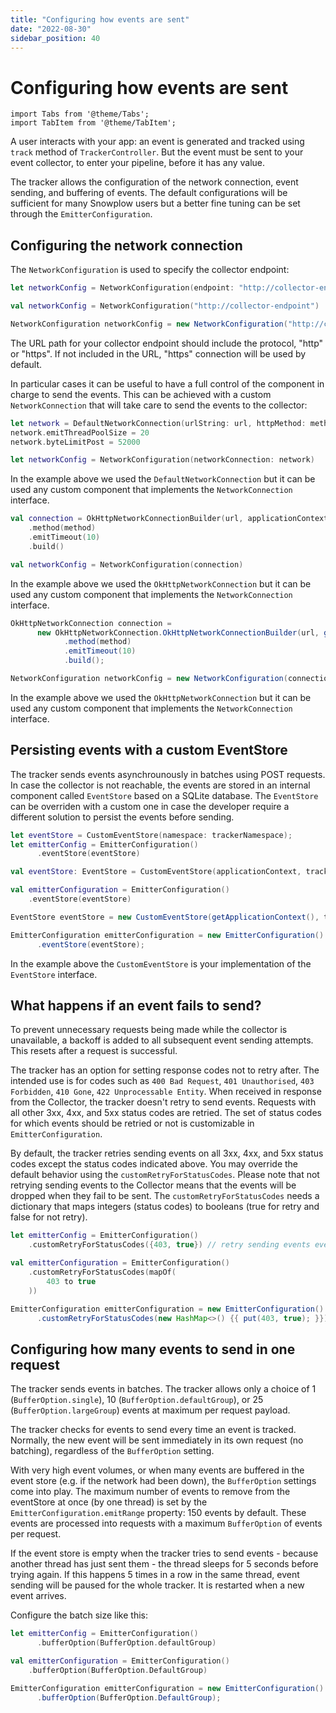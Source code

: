 ```yaml
---
title: "Configuring how events are sent"
date: "2022-08-30"
sidebar_position: 40
---
```


# Configuring how events are sent

```mdx-code-block
import Tabs from '@theme/Tabs';
import TabItem from '@theme/TabItem';
```

A user interacts with your app: an event is generated and tracked using `track` method of `TrackerController`. But the event must be sent to your event collector, to enter your pipeline, before it has any value.

The tracker allows the configuration of the network connection, event sending, and buffering of events. The default configurations will be sufficient for many Snowplow users but a better fine tuning can be set through the `EmitterConfiguration`.

## Configuring the network connection

The `NetworkConfiguration` is used to specify the collector endpoint:

<Tabs groupId="platform" queryString>
  <TabItem value="ios" label="iOS" default>

```swift
let networkConfig = NetworkConfiguration(endpoint: "http://collector-endpoint")
```

  </TabItem>
  <TabItem value="android" label="Android (Kotlin)">

```kotlin
val networkConfig = NetworkConfiguration("http://collector-endpoint")
```

  </TabItem>
  <TabItem value="android-java" label="Android (Java)">

```java
NetworkConfiguration networkConfig = new NetworkConfiguration("http://collector-endpoint");
```

  </TabItem>
</Tabs>


The URL path for your collector endpoint should include the protocol, "http" or "https". If not included in the URL, "https" connection will be used by default.

In particular cases it can be useful to have a full control of the component in charge to send the events. This can be achieved with a custom `NetworkConnection` that will take care to send the events to the collector:

<Tabs groupId="platform" queryString>
  <TabItem value="ios" label="iOS" default>

```swift
let network = DefaultNetworkConnection(urlString: url, httpMethod: method)
network.emitThreadPoolSize = 20
network.byteLimitPost = 52000

let networkConfig = NetworkConfiguration(networkConnection: network)
```

In the example above we used the `DefaultNetworkConnection` but it can be used any custom component that implements the `NetworkConnection` interface.

  </TabItem>
  <TabItem value="android" label="Android (Kotlin)">

```kotlin
val connection = OkHttpNetworkConnectionBuilder(url, applicationContext)
    .method(method)
    .emitTimeout(10)
    .build()

val networkConfig = NetworkConfiguration(connection)
```

In the example above we used the `OkHttpNetworkConnection` but it can be used any custom component that implements the `NetworkConnection` interface.

  </TabItem>
  <TabItem value="android-java" label="Android (Java)">

```java
OkHttpNetworkConnection connection =
      new OkHttpNetworkConnection.OkHttpNetworkConnectionBuilder(url, getApplicationContext())
            .method(method)
            .emitTimeout(10)
            .build();

NetworkConfiguration networkConfig = new NetworkConfiguration(connection);
```

In the example above we used the `OkHttpNetworkConnection` but it can be used any custom component that implements the `NetworkConnection` interface.

  </TabItem>
</Tabs>

## Persisting events with a custom EventStore

The tracker sends events asynchrounously in batches using POST requests. In case the collector is not reachable, the events are stored in an internal component called `EventStore` based on a SQLite database. The `EventStore` can be overriden with a custom one in case the developer require a different solution to persist the events before sending.

<Tabs groupId="platform" queryString>
  <TabItem value="ios" label="iOS" default>

```swift
let eventStore = CustomEventStore(namespace: trackerNamespace);
let emitterConfig = EmitterConfiguration()
      .eventStore(eventStore)
```

  </TabItem>
  <TabItem value="android" label="Android (Kotlin)">

```kotlin
val eventStore: EventStore = CustomEventStore(applicationContext, trackerNamespace)

val emitterConfiguration = EmitterConfiguration()
    .eventStore(eventStore)
```

  </TabItem>
  <TabItem value="android-java" label="Android (Java)">

```java
EventStore eventStore = new CustomEventStore(getApplicationContext(), trackerNamespace);

EmitterConfiguration emitterConfiguration = new EmitterConfiguration()
      .eventStore(eventStore);
```

  </TabItem>
</Tabs>

In the example above the `CustomEventStore` is your implementation of the `EventStore` interface.

## What happens if an event fails to send?

To prevent unnecessary requests being made while the collector is unavailable, a backoff is added to all subsequent event sending attempts. This resets after a request is successful.

The tracker has an option for setting response codes not to retry after. The intended use is for codes such as `400 Bad Request`, `401 Unauthorised`, `403 Forbidden`, `410 Gone`, `422 Unprocessable Entity`. When received in response from the Collector, the tracker doesn't retry to send events. Requests with all other 3xx, 4xx, and 5xx status codes are retried. The set of status codes for which events should be retried or not is customizable in `EmitterConfiguration`.

By default, the tracker retries sending events on all 3xx, 4xx, and 5xx status codes except the status codes indicated above. You may override the default behavior using the `customRetryForStatusCodes`. Please note that not retrying sending events to the Collector means that the events will be dropped when they fail to be sent. The `customRetryForStatusCodes` needs a dictionary that maps integers (status codes) to booleans (true for retry and false for not retry).

<Tabs groupId="platform" queryString>
  <TabItem value="ios" label="iOS" default>

```swift
let emitterConfig = EmitterConfiguration()
    .customRetryForStatusCodes({403, true}) // retry sending events even if collector returns 403 status
```

  </TabItem>
  <TabItem value="android" label="Android (Kotlin)">

```kotlin
val emitterConfiguration = EmitterConfiguration()
    .customRetryForStatusCodes(mapOf(
        403 to true
    ))
```

  </TabItem>
  <TabItem value="android-java" label="Android (Java)">

```java
EmitterConfiguration emitterConfiguration = new EmitterConfiguration()
      .customRetryForStatusCodes(new HashMap<>() {{ put(403, true); }});
```

  </TabItem>
</Tabs>

## Configuring how many events to send in one request

The tracker sends events in batches. The tracker allows only a choice of 1 (`BufferOption.single`), 10 (`BufferOption.defaultGroup`), or 25 (`BufferOption.largeGroup`) events at maximum per request payload. 

The tracker checks for events to send every time an event is tracked. Normally, the new event will be sent immediately in its own request (no batching), regardless of the `BufferOption` setting.

With very high event volumes, or when many events are buffered in the event store (e.g. if the network had been down), the `BufferOption` settings come into play. The maximum number of events to remove from the eventStore at once (by one thread) is set by the `EmitterConfiguration.emitRange` property: 150 events by default. These events are processed into requests with a maximum `BufferOption` of events per request.

If the event store is empty when the tracker tries to send events - because another thread has just sent them - the thread sleeps for 5 seconds before trying again. If this happens 5 times in a row in the same thread, event sending will be paused for the whole tracker. It is restarted when a new event arrives.

Configure the batch size like this:

<Tabs groupId="platform" queryString>
  <TabItem value="ios" label="iOS" default>

```swift
let emitterConfig = EmitterConfiguration()
      .bufferOption(BufferOption.defaultGroup)
```

  </TabItem>
  <TabItem value="android" label="Android (Kotlin)">

```kotlin
val emitterConfiguration = EmitterConfiguration()
    .bufferOption(BufferOption.DefaultGroup)
```

  </TabItem>
  <TabItem value="android-java" label="Android (Java)">

```java
EmitterConfiguration emitterConfiguration = new EmitterConfiguration()
      .bufferOption(BufferOption.DefaultGroup);
```

  </TabItem>
</Tabs>
